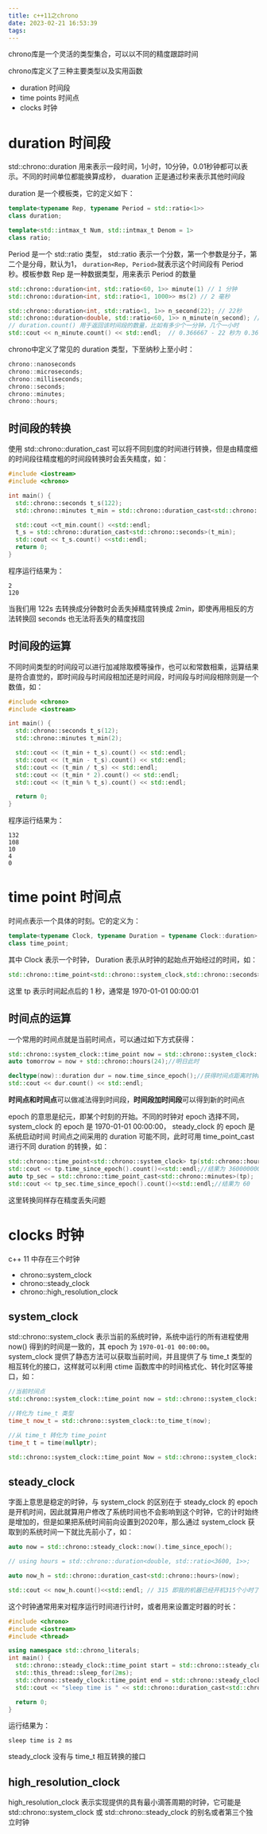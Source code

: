 ```yaml
---
title: c++11之chrono
date: 2023-02-21 16:53:39
tags:
---
```



chrono库是一个灵活的类型集合，可以以不同的精度跟踪时间
<!-- more -->

chrono库定义了三种主要类型以及实用函数
- duration 时间段
- time points 时间点
- clocks 时钟

# duration 时间段
std::chrono::duration 用来表示一段时间，1小时，10分钟，0.01秒钟都可以表示。不同的时间单位都能换算成秒， duaration 正是通过秒来表示其他时间段

duration 是一个模板类，它的定义如下：
```c++
template<typename Rep, typename Period = std::ratio<1>>
class duration;

template<std::intmax_t Num, std::intmax_t Denom = 1>
class ratio;
```
Period 是一个 std::ratio 类型， std::ratio 表示一个分数，第一个参数是分子，第二个是分母，默认为1， `duration<Rep, Period>`就表示这个时间段有 Period 秒。模板参数 Rep 是一种数据类型，用来表示 Period 的数量

```c++
std::chrono::duration<int, std::ratio<60, 1>> minute(1) // 1 分钟
std::chrono::duration<int, std::ratio<1, 1000>> ms(2) // 2 毫秒

std::chrono::duration<int, std::ratio<1, 1>> n_second(22); // 22秒
std::chrono::duration<double, std::ratio<60, 1>> n_minute(n_second); // 用 22 秒初始化此时间段
// duration.count() 用于返回该时间段的数量，比如有多少个一分钟，几个一小时
std::cout << n_minute.count() << std::endl;  // 0.366667 - 22 秒为 0.367 分钟
```

chrono中定义了常见的 duration 类型，下至纳秒上至小时：
```c++
chrono::nanoseconds
chrono::microseconds;
chrono::milliseconds;
chrono::seconds;
chrono::minutes;
chrono::hours;
```

## 时间段的转换
使用 std::chrono::duration_cast 可以将不同刻度的时间进行转换，但是由精度细的时间段往精度粗的时间段转换时会丢失精度，如：
```c++
#include <iostream>
#include <chrono>

int main() {
  std::chrono::seconds t_s(122);
  std::chrono::minutes t_min = std::chrono::duration_cast<std::chrono::minutes>(t_s);

  std::cout <<t_min.count() <<std::endl;
  t_s = std::chrono::duration_cast<std::chrono::seconds>(t_min);
  std::cout << t_s.count() <<std::endl;
  return 0;
}
```
程序运行结果为：
```shell
2
120
```
当我们用 122s 去转换成分钟数时会丢失掉精度转换成 2min，即使再用相反的方法转换回 seconds 也无法将丢失的精度找回

## 时间段的运算
不同时间类型的时间段可以进行加减除取模等操作，也可以和常数相乘，运算结果是符合直觉的，即时间段与时间段相加还是时间段，时间段与时间段相除则是一个数值，如：
```c++
#include <chrono>
#include <iostream>

int main() {
  std::chrono::seconds t_s(12);
  std::chrono::minutes t_min(2);

  std::cout << (t_min + t_s).count() << std::endl;
  std::cout << (t_min - t_s).count() << std::endl;
  std::cout << (t_min / t_s) << std::endl;
  std::cout << (t_min * 2).count() << std::endl;
  std::cout << (t_min % t_s).count() << std::endl;

  return 0;
}
```
程序运行结果为：
```shell
132
108
10
4
0
```

# time point 时间点
时间点表示一个具体的时刻。它的定义为：
```c++
template<typename Clock, typename Duration = typename Clock::duration>
class time_point;
```
其中 Clock 表示一个时钟， Duration 表示从时钟的起始点开始经过的时间，如：
```c++
std::chrono::time_point<std::chrono::system_clock,std::chrono::seconds> tp(std::chrono::seconds(1));
```
这里 tp 表示时间起点后的 1 秒，通常是 1970-01-01 00:00:01

## 时间点的运算
一个常用的时间点就是当前时间点，可以通过如下方式获得：
```c++
std::chrono::system_clock::time_point now = std::chrono::system_clock::now();
auto tomorrow = now + std::chrono::hours(24);//明日此时

decltype(now)::duration dur = now.time_since_epoch();//获得时间点距离时钟起始时刻的 duration
std::cout << dur.count() << std::endl;
```
**时间点和时间点**可以做减法得到时间段，**时间段加时间段**可以得到新的时间点

epoch 的意思是纪元，即某个时刻的开始。不同的时钟对 epoch 选择不同， system_clock 的 epoch 是 1970-01-01 00:00:00， steady_clock 的 epoch 是系统启动时间
时间点之间采用的 duration 可能不同，此时可用 time_point_cast 进行不同 duration 的转换，如：
```c++
std::chrono::time_point<std::chrono::system_clock> tp(std::chrono::hours(1));
std::cout << tp.time_since_epoch().count()<<std::endl;//结果为 3600000000000
auto tp_sec = std::chrono::time_point_cast<std::chrono::minutes>(tp);
std::cout << tp_sec.time_since_epoch().count()<<std::endl;//结果为 60
```
这里转换同样存在精度丢失问题

# clocks 时钟
c++ 11 中存在三个时钟
- chrono::system_clock
- chrono::steady_clock
- chrono::high_resolution_clock


## system_clock
std::chrono::system_clock 表示当前的系统时钟，系统中运行的所有进程使用 now() 得到的时间是一致的，其 epoch 为 `1970-01-01 00:00:00`。
system_clock 提供了静态方法可以获取当前时间，并且提供了与 time_t 类型的相互转化的接口，这样就可以利用 ctime 函数库中的时间格式化、转化时区等接口，如：
```c++
//当前时间点
std::chrono::system_clock::time_point now = std::chrono::system_clock::now();

//转化为 time_t 类型
time_t now_t = std::chrono::system_clock::to_time_t(now);

//从 time_t 转化为 time_point
time_t t = time(nullptr);

std::chrono::system_clock::time_point Now = std::chrono::system_clock::from_time_t(t);
```

## steady_clock
字面上意思是稳定的时钟，与 system_clock 的区别在于 steady_clock 的 epoch 是开机时间，因此就算用户修改了系统时间也不会影响到这个时钟，它的计时始终是增加的，但是如果把系统时间前向设置到2020年，那么通过 system_clock 获取到的系统时间一下就比先前小了，如：
```c++
auto now = std::chrono::steady_clock::now().time_since_epoch();

// using hours = std::chrono::duration<double, std::ratio<3600, 1>>;

auto now_h = std::chrono::duration_cast<std::chrono::hours>(now);

std::cout << now_h.count()<<std::endl; // 315 即我的机器已经开机315个小时了
```
这个时钟通常用来对程序运行时间进行计时，或者用来设置定时器的时长：
```c++
#include <chrono>
#include <iostream>
#include <thread>

using namespace std::chrono_literals;
int main() {
  std::chrono::steady_clock::time_point start = std::chrono::steady_clock::now();
  std::this_thread::sleep_for(2ms);
  std::chrono::steady_clock::time_point end = std::chrono::steady_clock::now();
  std::cout << "sleep time is " << std::chrono::duration_cast<std::chrono::milliseconds>((end - start)).count() << " ms\n";

  return 0;
}
```
运行结果为：
```shell
sleep time is 2 ms
```
steady_clock 没有与 time_t 相互转换的接口

## high_resolution_clock
high_resolution_clock 表示实现提供的具有最小滴答周期的时钟，它可能是 std::chrono::system_clock 或 std::chrono::steady_clock 的别名或者第三个独立时钟